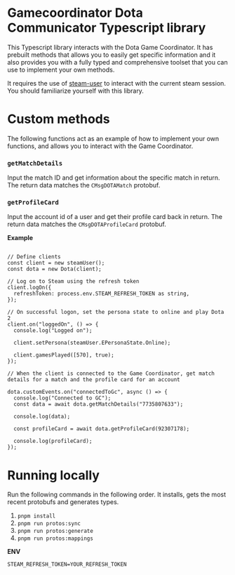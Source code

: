 # Gamecoordinator Dota Communicator Typescript library

This Typescript library interacts with the Dota Game Coordinator. It has prebuilt methods that allows you to easily get specific information and it also provides you with a fully typed and comprehensive toolset that you can use to implement your own methods.

It requires the use of [steam-user](https://github.com/DoctorMcKay/node-steam-user) to interact with the current steam session. You should familiarize yourself with this library.

# Custom methods

The following functions act as an example of how to implement your own functions, and allows you to interact with the Game Coordinator. 

### ``getMatchDetails``

Input the match ID and get information about the specific match in return. The return data matches the ``CMsgDOTAMatch`` protobuf.


### ``getProfileCard``

Input the account id of a user and get their profile card back in return. The return data matches the ``CMsgDOTAProfileCard`` protobuf.


**Example**

```

// Define clients
const client = new steamUser();
const dota = new Dota(client);

// Log on to Steam using the refresh token
client.logOn({
  refreshToken: process.env.STEAM_REFRESH_TOKEN as string,
});

// On successful logon, set the persona state to online and play Dota 2
client.on("loggedOn", () => {
  console.log("Logged on");

  client.setPersona(steamUser.EPersonaState.Online);

  client.gamesPlayed([570], true);
});

// When the client is connected to the Game Coordinator, get match details for a match and the profile card for an account

dota.customEvents.on("connectedToGc", async () => {
  console.log("Connected to GC");
  const data = await dota.getMatchDetails("7735807633");

  console.log(data);

  const profileCard = await dota.getProfileCard(92307178);

  console.log(profileCard);
});

```

# Running locally

Run the following commands in the following order. It installs, gets the most recent protobufs and generates types.

1. `pnpm install`
2. `pnpm run protos:sync`
3. `pnpm run protos:generate`
4. `pnpm run protos:mappings`

**ENV**
```
STEAM_REFRESH_TOKEN=YOUR_REFRESH_TOKEN
```
